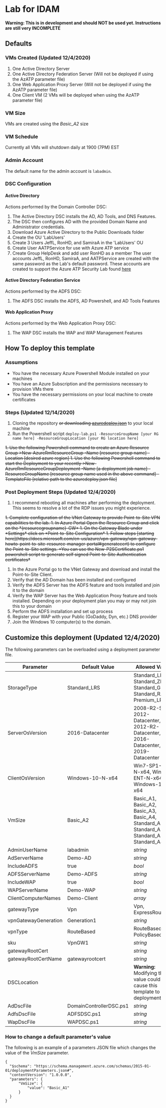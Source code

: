 # Lab for IDAM

**Warning: This is in development and should NOT be used yet.  Instructions are still very INCOMPLETE**

## Defaults
### VMs Created (Updated 12/4/2020)
1. One Active Directory Server
1. One Active Directory Federation Server (Will not be deployed if using the AzATP parameter file)
1. One Web Application Proxy Server (Will not be deployed if using the AzATP parameter file)
1. One Client VM (2 VMs will be deployed when using the AzATP parameter file)

### VM Size
VMs are created using the *Basic_A2* size

### VM Schedule
Currently all VMs will shutdown daily at 1900 (7PM) EST

### Admin Account
The default name for the admin account is `labadmin`.

### DSC Configuration
#### Active Directory
Actions performed by the Domain Controller DSC:
1. The Active Directory DSC installs the AD, AD Tools, and DNS Features.  
1. The DSC then configures AD with the provided Domain Name and Administrator credentials.
1. Download Azure Active Directory to the Public Downloads folder
1. Create the OU 'LabUsers'
1. Create 3 Users JeffL, RonHD, and SamiraA in the 'LabUsers' OU
1. Create User AATPService for use with Azure ATP service
1. Create Group HelpDesk and add user RonHD as a member
The user accounts JeffL, RonHD, SamiraA, and AATPService are created with the same password as the Lab's default password.  These accounts are created to support the Azure ATP Security Lab found [here](https://docs.microsoft.com/en-us/azure-advanced-threat-protection/atp-playbook-lab-overview)

#### Active Directory Federation Service
Actions performed by the ADFS DSC:
1. The ADFS DSC installs the ADFS, AD Powershell, and AD Tools Features

#### Web Application Proxy
Actions performed by the Web Application Proxy DSC:
1. The WAP DSC installs the WAP and WAP Management Features

## How To deploy this template
### Assumptions
* You have the necessary Azure Powershell Module installed on your machines
* You have an Azure Subscription and the permissions necessary to provision VMs there
* You have the necessary permissions on your local machine to create certificates

### Steps (Updated 12/14/2020)
1. Cloning the repository <del>or downloading [azuredeploy.json](https://raw.githubusercontent.com/dmcwee/idamlab/master/azuredeploy.json)</del> to your local machine
1. Run the Powershell script ```deploy-lab.ps1 -ResourceGroupName [your RG name here] -ResourceGroupLocation [your RG location here]``` 
<del>
1. Use the following Powershell command to create an Azure Resource Group 
>New-AzureRmResourceGroup -Name [resource group name] -Location [desired azure region]
1. Use the following Powershell command to start the Deployment to your recently
>New-AzureRmResourceGroupDeployment -Name [a deployment job name] -ResourceGroupName [resource group name used in the above command] -TemplateFile [relative path to the azuredeploy.json file]
</del>

### Post Deployment Steps (Updated 12/4/2020)
1. I recommend rebooting all machines after performing the deployment.  This seems to resolve a lot of the RDP issues you might experience.
<del>
1. Complete configuration of the VNet Gateway to provide Point-to-Site VPN capabilities to the lab.
   1. In Azure Portal Open the Resource Group and click on the *{resourcegroupname}-GW*
   1. On the Gateway Blade under *Settings* click on *Point-to-Site Configuration*
   1. Follow steps [starting here](https://docs.microsoft.com/en-us/azure/vpn-gateway/vpn-gateway-howto-point-to-site-resource-manager-portal#generatecert) to configure the Point-to-Site settings.
   *You can use the New-P2SCertificate.ps1 powershell script to generate self signed Point-to-Site Authentication certificates*
</del>

1. In the Azure Portal go to the VNet Gateway and download and install the Point-to-Site Client.
1. Verify that the AD Domain has been installed and configured
1. Verify the ADFS Server has the ADFS feature and tools installed and join it to the domain
1. Verify the WAP Server has the Web Application Proxy feature and tools installed.  Depending on your deployment plan you may or may not join this to your domain
1. Perform the ADFS installation and set up process
1. Register your WAP with your Public (GoDaddy, Dyn, etc.) DNS provider
1. Join the Windows 10 computer(s) to the domain.

## Customize this deployment (Updated 12/4/2020)
The following parameters can be overloaded using a deployment parameter file.  

Parameter | Default Value | Allowed Values
--------- | ------------- | --------------
StorageType | Standard_LRS | Standard_LRS, Standard_ZRS, Standard_GRS, Standard_RAGRS, Premium_LRS
ServerOsVersion | 2016-Datacenter | 2008-R2-SP1, 2012-Datacenter, 2012-R2-Datacenter, 2016-Datacenter, 2019-Datacenter
ClientOsVersion | Windows-10-N-x64 | Win7-SP1-ENT-N-x64, Win81-ENT-N-x64, Windows-10-N-x64
VmSize | Basic_A2 | Basic_A1, Basic_A2, Basic_A3, Basic_A4, Standard_A1, Standard_A2, Standard_A3, Standard_A4
AdminUserName | labadmin | *string*
AdServerName | Demo-AD | *string*
IncludeADFS | true | *bool*
ADFSServerName | Demo-ADFS | *string*
IncludeWAP | true | *bool*
WAPServerName | Demo-WAP | *string*
ClientComputerNames | Demo-Client | *array*
gatewayType | Vpn | Vpn, ExpressRoute
vpnGatewayGeneration | Generation1 | *string*
vpnType | RouteBased | RouteBased, PolicyBased
sku | VpnGW1 | *string*
gatewayRootCert | | *string*
gatewayRootCertName | gatewayrootcert | *string*
DSCLocation | | **Warning:** Modifying this value could cause this template to fail deployment.
AdDscFile | DomainControllerDSC.ps1 | *string*
AdfsDscFile | ADFSDSC.ps1 | *string*
WapDscFile | WAPDSC.ps1 | *string*

### How to change a default parameter's value
The following is an example of a parameters JSON file which changes the value of the *VmSize* parameter.

```
{
  "$schema": "https://schema.management.azure.com/schemas/2015-01-01/deploymentParameters.json#",
  "contentVersion": "1.0.0.0",
  "parameters": {
      "VmSize": {
          "value": "Basic_A1"
      }
  }
}
```
